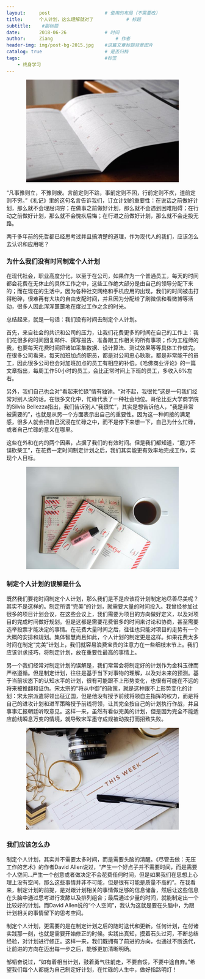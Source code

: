 ```yaml
---
layout:     post   				    # 使用的布局（不需要改）
title:      个人计划，这么理解就对了 			# 标题 
subtitle:    #副标题
date:       2018-06-26 				# 时间
author:     Ziang 						# 作者
header-img: img/post-bg-2015.jpg 	#这篇文章标题背景图片
catalog: true 						# 是否归档
tags:								#标签
    - 终身学习
---
```


<p align="center">
    <img src="/img/个人计划，这么理解就对了/1.jpg" alt="drawing" width="400"/>
</p>

“凡事豫则立，不豫则废。言前定则不跲，事前定则不困，行前定则不疚，道前定则不穷。”《礼记》里的这句名言告诉我们，订立计划的重要性：在说话之前做好计划，那么就不会理屈词穷；在做事之前做好计划，那么就不会遇到困难阻碍；在行动之前做好计划，那么就不会愧疚后悔；在行进之前做好计划，那么就不会走投无路。

两千多年前的先哲都已经思考过并且搞清楚的道理，作为现代人的我们，应该怎么去认识和应用呢？

### 为什么我们没有时间制定个人计划
在现代社会，职业高度分化，以至于在公司，如果作为一个普通员工，每天的时间都会花费在无休止的具体工作之中，这些工作绝大部分是由自己的领导分配下来的；而在现在的生活中，因为各种社交网络和手机应用的出现，我们的时间被击打得粉碎，很难再有大块的自由支配时间，并且因为分配给了刷微信和看微博等活动，很多人因此浑浑噩噩地在度过工作之余的时光。

总结起来，就是一句话：我们没有时间去制定个人计划。

首先，来自社会的共识和公司的压力，让我们花费更多的时间在自己的工作上：我们花很多的时间回复邮件、撰写报告、准备跟工作相关的所有事项；作为工程师的我，也要每天花费时间把诸如采集数据、设计算法、测试效果等等具体工作做完。在很多公司看来，每天加班加点的职员，都是对公司忠心耿耿，都是非常能干的员工，因此很多公司也会对加班加点的员工有相应的补偿。《哈佛商业评论》的一篇文章指出，每周工作50小时的员工，会比正常时间上下班的员工，多收入6%左右。

另外，我们自己也会对“看起来忙碌”情有独钟。“对不起，我很忙”这是一句我们经常对别人说的话。在很多文化中，忙碌代表了一种社会地位。哥伦比亚大学商学院的Silvia Bellezza指出，我们告诉别人“我很忙”，其实是想告诉他人，“我是非常被需要的”，也就是从另一个方面表示出自己的重要性。因为这一种间接的满足感，很多人就会把自己沉浸在忙碌之中，而不是停下来想一下，自己为什么忙碌，或者自己忙碌的意义在哪里。

这些在外和在内的两个因素，占据了我们的有效时间。但是我们都知道，“磨刀不误砍柴工”，在花费一定时间制定计划之后，我们其实能更有效率地完成工作，实现个人目标。

<p align="center">
    <img src="/img/个人计划，这么理解就对了/2.jpg" alt="drawing" width="400"/>
</p>

### 制定个人计划的误解是什么

既然我们要花时间制定个人计划，那么我们是不是应该将计划制定地尽善尽美呢？其实不是这样的。制定所谓“完美”的计划，就需要大量的时间投入。我曾经参加过很多的项目计划会议，在这些会议上，我们需要为项目的方向做好定义，以及对项目的完成时间做好规划。但是这都是需要花费很多的时间来讨论和协商，甚至需要选举投票才能决定的事情。在花费大量时间之后，往往也只能对项目的走势有一个大概的安排和规划。集体智慧尚且如此，个人计划的制定更是这样。如果花费太多时间在制定“完美”计划上，我们就容易浪费宝贵的注意力在一些细枝末节上。我们应该讲求技巧，将制定计划，放在重要性最高的事情上。

另一个我们经常对制定计划的误解是，我们常常会将制定好的计划作为金科玉律而严格遵循。但是制定计划，往往是基于当下对事物的理解，以及对未来的预测。基于当前状态下的认知水平的计划，很有可能跟不上形势变化，也很有可能在不远的将来被推翻和证伪。宋太宗的“将从中御”的政策，就是这种跟不上形势变化的计划：宋太宗派遣将领出征辽国，但是他没有授予前线将领自主指挥的权力，而是将自己的进攻计划和进军策略授予前线将领，让其完全按自己的计划执行作战，并且事事汇报朝廷听取意见。这样一来，虽然有看似完美的计划，但是因为完全不能适应前线瞬息万变的情境，就导致宋军墨守成规被动挨打而招致失败。

<p align="center">
    <img src="/img/个人计划，这么理解就对了/3.jpg" alt="drawing" width="400"/>
</p>

### 我们应该怎么办

制定个人计划，其实并不需要太多时间，而是需要头脑的清醒。《尽管去做：无压工作的艺术》的作者David Allen说过，“产生一个好点子并不需要时间，而是需要个人空间...产生一个创意或者做决定不会花费任何时间，但是如果我们在思想上心理上没有空间，那么这些事情并非不可能，但是很有可能是质量不高的”。在我看来，制定计划的前提，是对跟计划相关的事情做足够的信息储备，然后让这些信息在头脑中通过思考进行发酵以及排列组合；最后通过少量的时间，就能制定出一个比较好的计划。而David Allen说的“个人空间”，我认为这就是要在头脑中，为跟计划相关的事情留下的思考空间。

制定个人计划，更需要的是在制定计划之后的随时迭代和更新。任何计划，在付诸实践那一刻，也就是需要开始修正的时候。实践出真知，摸着石头过河，不断总结经验，对计划进行修正。这样一来，我们既拥有了前进的方向，也通过不断迭代，让前进的方向在迈出每一步之后，能够更加清晰明确。

邹韬奋说过，“如有着相当计划，鼓着勇气往前走，不要自馁，不要中途自弃。”希望我们每个人都能为自己制定好计划，在忙碌的人生中，做好指路明灯！
